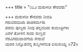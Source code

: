+++
title = "೦೭೨ ದುರುಳರೀ ಕೌರವರು"

+++
ದುರುಳರೀ ಕೌರವರು ನೀವತಿ  
ಗರುವರವದಿರು ಪಾಪಕರ್ಮರು  
ಪರಮ ಪುಣ್ಯರು ನೀವು ತನ್ನವದಿರು ಕುಮಂತ್ರಿಗಳು   
ಎರಳೆ ತೋಳನ ಸಾದು ಸುಣ್ಣದ  
ನೆರವಿಗದುವಾವಗೆಯ ಸೇರುವೆ  
ಯರಸ ನಿನ್ನೊಡನೆನ್ನ ಕುನ್ನಿಗಳೆನುತ ಬಿಸುಸುಯ್ದ    ॥72॥